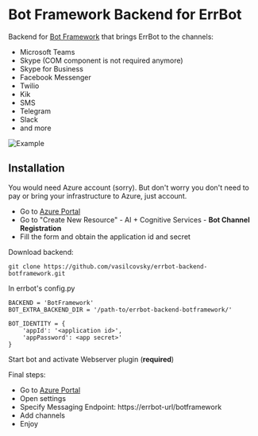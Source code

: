 # Bot Framework Backend for ErrBot

Backend for [Bot Framework](https://botframework.com) that brings ErrBot to the channels: 
  * Microsoft Teams
  * Skype (COM component is not required anymore)
  * Skype for Business
  * Facebook Messenger
  * Twilio
  * Kik
  * SMS
  * Telegram
  * Slack
  * and more

![Example](https://raw.github.com/vasilcovsky/errbot-backend-botframework/master/static/example.png)

## Installation

You would need Azure account (sorry). But don't worry you don't need to pay or bring your infrastructure to Azure, just account.

 * Go to [Azure Portal](https://portal.azure.com)
 * Go to "Create New Resource" - AI + Cognitive Services - **Bot Channel Registration**
 * Fill the form and obtain the application id and secret

Download backend:
```
git clone https://github.com/vasilcovsky/errbot-backend-botframework.git
```

In errbot's config.py
```
BACKEND = 'BotFramework'  
BOT_EXTRA_BACKEND_DIR = '/path-to/errbot-backend-botframework/'

BOT_IDENTITY = {
    'appId': '<application id>',
    'appPassword': <app secret>'
}
``` 

Start bot and activate Webserver plugin (**required**)

Final steps:
 * Go to [Azure Portal](https://portal.azure.com) 
 * Open settings
 * Specify Messaging Endpoint: https://errbot-url/botframework
 * Add channels 
 * Enjoy
 
